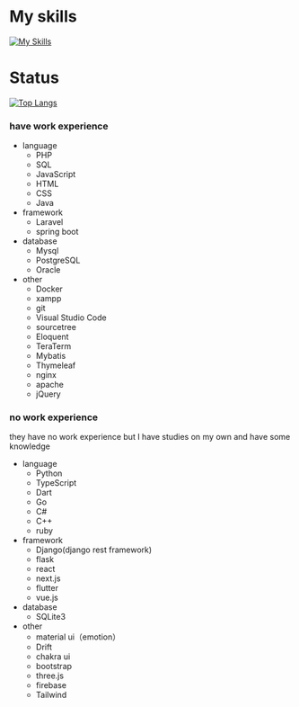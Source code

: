 # My skills
[![My Skills](https://skillicons.dev/icons?i=py,php,ts,js,html,css,ruby,dart,c,cs,cpp,java,go,mysql,postgres,sqlite,django,flask,laravel,spring,jquery,react,nextjs,flutter,docker,firebase,threejs,wordpress,heroku,bootstrap,tailwind,git,github,bitbucket&perline=10)](https://skillicons.dev)

# Status
[![Top Langs](https://github-readme-stats.vercel.app/api/top-langs/?username=mo-ri-regen&theme=vue-dark&show_icons=true&layout=compact)](https://github.com/mo-ri-regen/github-readme-stats)

### have work experience
- language
  - PHP
  - SQL
  - JavaScript
  - HTML
  - CSS
  - Java
- framework
  - Laravel
  - spring boot
- database
  - Mysql
  - PostgreSQL
  - Oracle
- other
  - Docker
  - xampp
  - git
  - Visual Studio Code
  - sourcetree
  - Eloquent
  - TeraTerm
  - Mybatis
  - Thymeleaf
  - nginx
  - apache
  - jQuery

### no work experience
they have no work experience but I have studies on my own and have some knowledge
- language
  - Python
  - TypeScript
  - Dart
  - Go
  - C#
  - C++
  - ruby
- framework
  - Django(django rest framework)
  - flask
  - react
  - next.js
  - flutter
  - vue.js
- database
  - SQLite3
- other
  - material ui（emotion）
  - Drift
  - chakra ui
  - bootstrap
  - three.js
  - firebase
  - Tailwind
